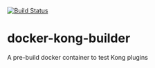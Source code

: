 [![Build Status](https://travis-ci.org/eliauren/docker-kong-builder.svg?branch=master)](https://travis-ci.org/eliauren/docker-kong-builder)

# docker-kong-builder
A pre-build docker container to test Kong plugins
